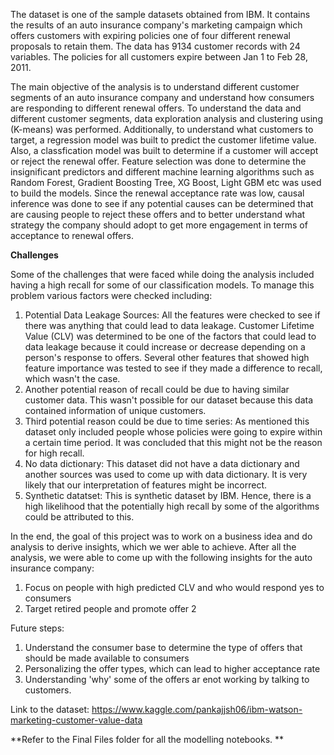 The dataset is one of the sample datasets obtained from IBM. It contains the results of an auto insurance company's marketing campaign which offers customers with expiring policies one of four different renewal proposals to retain them. The data has 9134 customer records with 24 variables. The policies for all customers expire between Jan 1 to Feb 28, 2011.

The main objective of the analysis is to understand different customer segments of an auto insurance company and understand how consumers are responding to different renewal offers. To understand the data and different customer segments, data exploration analysis and clustering using (K-means) was performed. Additionally, to understand what customers to target, a regression model was built to predict the customer lifetime value. Also, a classfication model was built to determine if a customer will accept or reject the renewal offer. Feature selection was done to determine the insignificant predictors and different machine learning algorithms such as Random Forest, Gradient Boosting Tree, XG Boost, Light GBM etc was used to build the models. Since the renewal acceptance rate was low, causal inference was done to see if any potential causes can be determined that are causing people to reject these offers and to better understand what strategy the company should adopt to get more engagement in terms of acceptance to renewal offers. 

**Challenges**

Some of the challenges that were faced while doing the analysis included having a high recall for some of our classification models. To manage this problem various factors were checked including:
1. Potential Data Leakage Sources: All the features were checked to see if there was anything that could lead to data leakage. Customer Lifetime Value (CLV) was determined to be one of the factors that could lead to data leakage because it could increase or decrease depending on a person's response to offers. Several other features that showed high feature importance was tested to see if they made a difference to recall, which wasn't the case.
2. Another potential reason of recall could be due to having similar customer data. This wasn't possible for our dataset because this data contained information of unique customers. 
3. Third potential reason could be due to time series: As mentioned this dataset only included people whose policies were going to expire within a certain time period. It was concluded that this might not be the reason for high recall. 
4. No data dictionary: This dataset did not have a data dictionary and another sources was used to come up with data dictionary. It is very likely that our interpretation of features might be incorrect. 
5. Synthetic datatset: This is synthetic dataset by IBM. Hence, there is a high likelihood that the potentially high recall by some of the algorithms could be attributed to this. 

In the end, the goal of this project was to work on a business idea and do analysis to derive insights, which we wer able to achieve. After all the analysis, we were able to come up with the following insights for the auto insurance company:
1. Focus on people with high predicted CLV and who would respond yes to consumers 
2. Target retired people and promote offer 2 

Future steps: 
1. Understand the consumer base to determine the type of offers that should be made available to consumers 
2. Personalizing the offer types, which can lead to higher acceptance rate 
3. Understanding 'why' some of the offers ar enot working by talking to customers. 


Link to the dataset: https://www.kaggle.com/pankajjsh06/ibm-watson-marketing-customer-value-data

**Refer to the Final Files folder for all the modelling notebooks.
**
